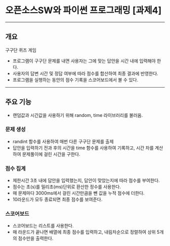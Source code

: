 # 오픈소스SW와 파이썬 프로그래밍 [과제4]

---

## 개요

구구단 퀴즈 게임
* 프로그램이 구구단 문제를 내면 사용자는 그에 맞는 답안을 시간 내에 입력해야 한다.
* 사용자의 답변 시간 및 정답 여부에 따라 점수를 합산하여 최종 결과에 반영한다.
* 프로그램을 실행하는 동안의 점수 기록을 스코어보드에서 볼 수 있다.

---

## 주요 기능

* 랜덤값과 시간값을 사용하기 위해 random, time 라이브러리를 불러옴.

### 문제 생성
* randint 함수를 사용하여 매번 다른 구구단 문제를 출제
* 답안을 입력하기 전과 후의 시간을 time 함수를 사용하여 기록하고, 시간 차를 계산하여 문제풀이에 걸린 시간을 구한다.

### 점수 집계
* 제한시간 3초 내에 답안을 입력했는지, 답안이 맞았는지에 따라 점수를 부여한다.
* 점수는 초(s)를 밀리초(ms)단위로 환산한 정수를 사용한다.
* 매 문제마다 3000ms에서 걸린 시간만큼을 뺀 값을 누적 점수에 더한다.
* 10라운드가 모두 종료되면 최종 점수를 보여준다.

### 스코어보드
* 스코어보드는 리스트를 사용한다.
* 매 라운드가 끝나면 배열에 최종 점수를 입력하고, 내림차순으로 정렬하여 상위 5개의 점수만을 출력한다.
